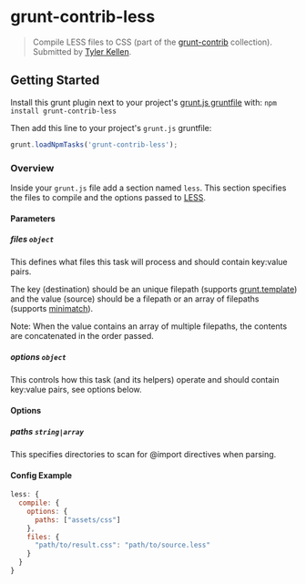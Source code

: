 # grunt-contrib-less
> Compile LESS files to CSS (part of the [grunt-contrib](https://github.com/gruntjs/grunt-contrib) collection).  Submitted by [Tyler Kellen](https://github.com/tkellen).

## Getting Started
Install this grunt plugin next to your project's [grunt.js gruntfile][getting_started] with: `npm install grunt-contrib-less`

Then add this line to your project's `grunt.js` gruntfile:

```javascript
grunt.loadNpmTasks('grunt-contrib-less');
```

[grunt]: https://github.com/cowboy/grunt
[getting_started]: https://github.com/cowboy/grunt/blob/master/docs/getting_started.md

### Overview

Inside your `grunt.js` file add a section named `less`. This section specifies the files to compile and the options passed to [LESS](http://lesscss.org/#-server-side-usage).

#### Parameters

##### files ```object```

This defines what files this task will process and should contain key:value pairs.

The key (destination) should be an unique filepath (supports [grunt.template](https://github.com/cowboy/grunt/blob/master/docs/api_template.md)) and the value (source) should be a filepath or an array of filepaths (supports [minimatch](https://github.com/isaacs/minimatch)).

Note: When the value contains an array of multiple filepaths, the contents are concatenated in the order passed.

##### options ```object```

This controls how this task (and its helpers) operate and should contain key:value pairs, see options below.

#### Options

##### paths ```string|array```

This specifies directories to scan for @import directives when parsing.

#### Config Example

``` javascript
less: {
  compile: {
    options: {
      paths: ["assets/css"]
    },
    files: {
      "path/to/result.css": "path/to/source.less"
    }
  }
}
```